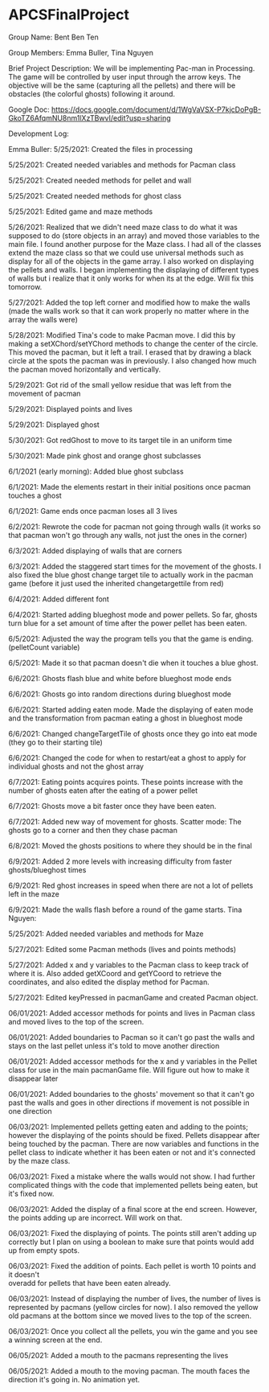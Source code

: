 # APCSFinalProject
Group Name: Bent Ben Ten

Group Members: Emma Buller, Tina Nguyen

Brief Project Description: We will be implementing Pac-man in Processing. The game will be controlled by user input through the arrow keys. The objective will be the same (capturing all the pellets) and there will be obstacles (the colorful ghosts) following it around.

Google Doc: https://docs.google.com/document/d/1WgVaVSX-P7kjcDoPgB-GkoTZ6AfqmNU8nm1lXzTBwvI/edit?usp=sharing

Development Log:

Emma Buller:
5/25/2021: Created the files in processing

5/25/2021: Created needed variables and methods for Pacman class

5/25/2021: Created needed methods for pellet and wall

5/25/2021: Created needed methods for ghost class

5/25/2021: Edited game and maze methods

5/26/2021: Realized that we didn't need maze class to do
what it was supposed to do (store objects in an array) and
moved those variables to the main file. I found another
purpose for the Maze class. I had all of the classes
extend the maze class so that we could use universal methods
such as display for all of the objects in the game array.
I also worked on displaying the pellets and walls. I began
implementing the displaying of different types of walls
but i realize that it only works for when its at the edge.
Will fix this tomorrow.

5/27/2021: Added the top left corner and modified how to make the walls (made the walls work so that it can work properly no matter where in the array the walls were)

5/28/2021: Modified Tina's code to make Pacman move. I did this by making a setXChord/setYChord methods to change the center of the circle. This moved the pacman, but it left a trail. I erased that by drawing a black circle at the spots the pacman was in previously. I also changed how much the pacman moved horizontally and vertically.

5/29/2021: Got rid of the small yellow residue that was left
from the movement of pacman

5/29/2021: Displayed points and lives

5/29/2021: Displayed ghost

5/30/2021: Got redGhost to move to its target tile in an uniform time

5/30/2021: Made pink ghost and orange ghost subclasses

6/1/2021 (early morning): Added blue ghost subclass

6/1/2021: Made the elements restart in their initial positions once pacman touches a ghost

6/1/2021: Game ends once pacman loses all 3 lives

6/2/2021: Rewrote the code for pacman not going through walls (it works so that pacman won't go through any walls, not just the ones in the corner)

6/3/2021: Added displaying of walls that are corners

6/3/2021: Added the staggered start times for the movement of the ghosts. I also fixed the blue ghost change target tile to actually work in the pacman game (before it just used the inherited changetargettile from red)

6/4/2021: Added different font

6/4/2021: Started adding blueghost mode and power pellets. So far, ghosts turn blue for a set amount of time after the power pellet has been eaten.

6/5/2021: Adjusted the way the program tells you that the game is ending. (pelletCount variable)

6/5/2021: Made it so that pacman doesn't die when it touches a blue ghost.

6/6/2021: Ghosts flash blue and white before blueghost mode ends

6/6/2021: Ghosts go into random directions during blueghost mode

6/6/2021: Started adding eaten mode. Made the displaying of eaten mode and the transformation from pacman eating a ghost in blueghost mode

6/6/2021: Changed changeTargetTile of ghosts once they go into eat mode (they go to their starting tile)

6/6/2021: Changed the code for when to restart/eat a ghost to apply for individual ghosts and not the ghost array

6/7/2021: Eating points acquires points. These points increase with the number of ghosts eaten after the eating of a power pellet

6/7/2021: Ghosts move a bit faster once they have been eaten.

6/7/2021: Added new way of movement for ghosts. Scatter mode: The ghosts go to a corner and then they chase pacman

6/8/2021: Moved the ghosts positions to where they should be in the final

6/9/2021: Added 2 more levels with increasing difficulty from faster ghosts/blueghost times

6/9/2021: Red ghost increases in speed when there are not a lot of pellets left in the maze

6/9/2021: Made the walls flash before a round of the game starts.
Tina Nguyen:

5/25/2021: Added needed variables and methods for Maze

5/27/2021: Edited some Pacman methods (lives and points methods)

5/27/2021: Added x and y variables to the Pacman class to keep track of
where it is. Also added getXCoord and getYCoord to retrieve the coordinates,
and also edited the display method for Pacman.

5/27/2021: Edited keyPressed in pacmanGame and created Pacman object.

06/01/2021: Added accessor methods for points and lives in Pacman class and
moved lives to the top of the screen.

06/01/2021: Added boundaries to Pacman so it can't go past the walls and
stays on the last pellet unless it's told to move another direction

06/01/2021: Added accessor methods for the x and y variables in the Pellet
class for use in the main pacmanGame file. Will figure out how to make it
disappear later

06/01/2021: Added boundaries to the ghosts' movement so that it can't go past
the walls and goes in other directions if movement is not possible in one
direction

06/03/2021: Implemented pellets getting eaten and adding to the points; however
the displaying of the points should be fixed. Pellets disappear after being touched
by the pacman. There are now variables and functions in the pellet class to indicate
whether it has been eaten or not and it's connected by the maze class.

06/03/2021: Fixed a mistake where the walls would not show. I had further complicated
things with the code that implemented pellets being eaten, but it's fixed now.

06/03/2021: Added the display of a final score at the end screen. However, the points
adding up are incorrect. Will work on that.

06/03/2021: Fixed the displaying of points. The points still aren't adding up correctly
but I plan on using a boolean to make sure that points would add up from empty spots.

06/03/2021: Fixed the addition of points. Each pellet is worth 10 points and it doesn't  
overadd for pellets that have been eaten already.

06/03/2021: Instead of displaying the number of lives, the number of lives is represented
by pacmans (yellow circles for now). I also removed the yellow old pacmans at the bottom
since we moved lives to the top of the screen.

06/03/2021: Once you collect all the pellets, you win the game and you see a winning screen
at the end.

06/05/2021: Added a mouth to the pacmans representing the lives

06/05/2021: Added a mouth to the moving pacman. The mouth faces the direction it's
going in. No animation yet.

